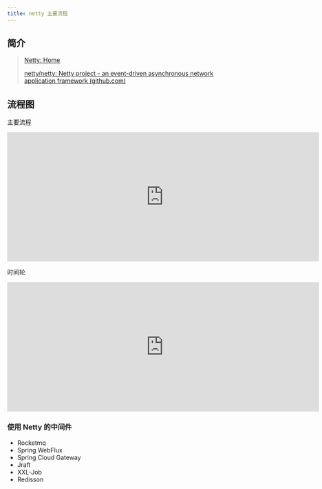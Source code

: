 ```yaml
---
title: netty 主要流程
---
```


## 简介

> [Netty: Home](https://netty.io/)
>
> [netty/netty: Netty project - an event-driven asynchronous network application framework (github.com)](https://github.com/netty/netty)





## 流程图

主要流程

<iframe id="embed_dom" name="embed_dom" frameborder="0" style="display:block;width:725px; height:300px;" src="https://www.processon.com/embed/660a7c39fd98064826ef85c3"></iframe>



时间轮

<iframe id="embed_dom" name="embed_dom" frameborder="0" style="display:block;width:725px; height:300px;" src="https://www.processon.com/embed/66168933cb0f485d274d0d3c"></iframe>

### 使用 Netty 的中间件

- Rocketmq
- Spring WebFlux
- Spring Cloud Gateway
- Jraft
- XXL-Job
- Redisson
